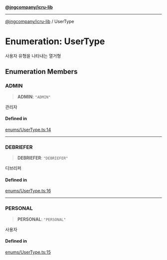 [**@jngcompany/icru-lib**](../README.md)

***

[@jngcompany/icru-lib](../globals.md) / UserType

# Enumeration: UserType

사용자 유형을 나타내는 열거형

## Enumeration Members

### ADMIN

> **ADMIN**: `"ADMIN"`

관리자

#### Defined in

[enums/UserType.ts:14](https://github.com/jngcompany/icru-lib/blob/761e262af29fb19aea42bf1fcdb824ee624d8160/src/enums/UserType.ts#L14)

***

### DEBRIEFER

> **DEBRIEFER**: `"DEBRIEFER"`

디브리퍼

#### Defined in

[enums/UserType.ts:16](https://github.com/jngcompany/icru-lib/blob/761e262af29fb19aea42bf1fcdb824ee624d8160/src/enums/UserType.ts#L16)

***

### PERSONAL

> **PERSONAL**: `"PERSONAL"`

사용자

#### Defined in

[enums/UserType.ts:15](https://github.com/jngcompany/icru-lib/blob/761e262af29fb19aea42bf1fcdb824ee624d8160/src/enums/UserType.ts#L15)
